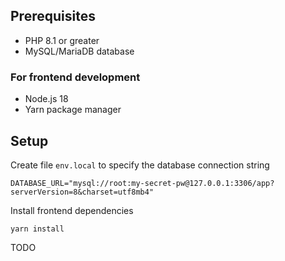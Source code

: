 
## Prerequisites

* PHP 8.1 or greater
* MySQL/MariaDB database

### For frontend development
* Node.js 18
* Yarn package manager

## Setup

Create file `env.local` to specify the database connection string 
```shell
DATABASE_URL="mysql://root:my-secret-pw@127.0.0.1:3306/app?serverVersion=8&charset=utf8mb4"
```

Install frontend dependencies

```
yarn install
```

TODO

